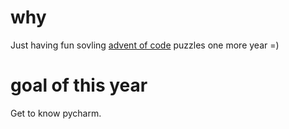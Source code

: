 # why

Just having fun sovling [advent of code](https://adventofcode.com/) puzzles one more year =)

# goal of this year

Get to know pycharm. 